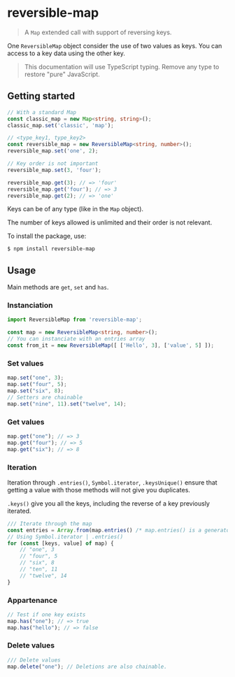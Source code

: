 # reversible-map

> A `Map` extended call with support of reversing keys.

One `ReversibleMap` object consider the use of two values as keys.
You can access to a key data using the other key.

> This documentation will use TypeScript typing. Remove any type to restore "pure" JavaScript.

## Getting started

```ts
// With a standard Map
const classic_map = new Map<string, string>();
classic_map.set('classic', 'map');

// <type_key1, type_key2>
const reversible_map = new ReversibleMap<string, number>();
reversible_map.set('one', 2);

// Key order is not important
reversible_map.set(3, 'four');

reversible_map.get(3); // => 'four'
reversible_map.get('four'); // => 3
reversible_map.get(2); // => 'one'
```

Keys can be of any type (like in the `Map` object).

The number of keys allowed is unlimited and their order is not relevant.

To install the package, use:
```bah
$ npm install reversible-map
```


## Usage

Main methods are `get`, `set` and `has`.

### Instanciation
```ts
import ReversibleMap from 'reversible-map';

const map = new ReversibleMap<string, number>();
// You can instanciate with an entries array
const from_it = new ReversibleMap([ ['Hello', 3], ['value', 5] ]);
```

### Set values
```ts
map.set("one", 3);
map.set("four", 5);
map.set("six", 8);
// Setters are chainable
map.set("nine", 11).set("twelve", 14);
```

### Get values
```ts
map.get("one"); // => 3
map.get("four"); // => 5
map.get("six"); // => 8
```

### Iteration

Iteration through `.entries()`, `Symbol.iterator`, `.keysUnique()` ensure that getting a value with those methods will not give you duplicates.

`.keys()` give you all the keys, including the reverse of a key previously iterated.

```ts
/// Iterate through the map
const entries = Array.from(map.entries() /* map.entries() is a generator */);
// Using Symbol.iterator | .entries()
for (const [keys, value] of map) {
    // "one", 3
    // "four", 5
    // "six", 8
    // "ten", 11
    // "twelve", 14
}
```

### Appartenance
```ts
// Test if one key exists
map.has("one"); // => true
map.has("hello"); // => false
```

### Delete values
```ts
/// Delete values
map.delete("one"); // Deletions are also chainable.
```
